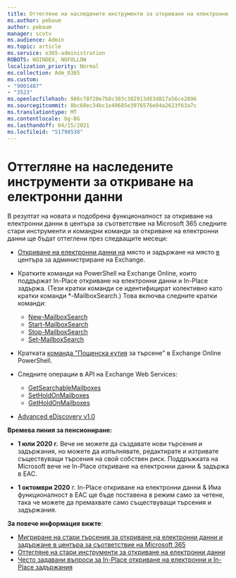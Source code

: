 ```yaml
---
title: Оттегляне на наследените инструменти за откриване на електронни данни
ms.author: pebaum
author: pebaum
manager: scotv
ms.audience: Admin
ms.topic: article
ms.service: o365-administration
ROBOTS: NOINDEX, NOFOLLOW
localization_priority: Normal
ms.collection: Adm_O365
ms.custom:
- "9001487"
- "3523"
ms.openlocfilehash: 986c78f20e7b8c303c302913d63d817a56ce2896
ms.sourcegitcommit: 8bc60ec34bc1e40685e3976576e04a2623f63a7c
ms.translationtype: MT
ms.contentlocale: bg-BG
ms.lasthandoff: 04/15/2021
ms.locfileid: "51798538"
---
```

# <a name="retirement-of-legacy-ediscovery-tools"></a>Оттегляне на наследените инструменти за откриване на електронни данни

В резултат на новата и подобрена функционалност за откриване на електронни данни в центъра за съответствие на Microsoft 365 следните стари инструменти и командни команди за откриване на електронни данни ще бъдат оттеглени през следващите месеци:

- [Откриване на електронни данни на](https://docs.microsoft.com/exchange/security-and-compliance/in-place-ediscovery/in-place-ediscovery) място и задържане на място [в](https://docs.microsoft.com/exchange/security-and-compliance/create-or-remove-in-place-holds) центъра за администриране на Exchange.

- Кратките команди на PowerShell на Exchange Online, които поддържат In-Place откриване на електронни данни и In-Place задържа. (Тези кратки команди се идентифицират колективно като кратки команди *-MailboxSearch.) Това включва следните кратки команди:

    - [New-MailboxSearch](https://docs.microsoft.com/powershell/module/exchange/policy-and-compliance-content-search/new-mailboxsearch)
    - [Start-MailboxSearch](https://docs.microsoft.com/powershell/module/exchange/policy-and-compliance-content-search/start-mailboxsearch)
    - [Stop-MailboxSearch](https://docs.microsoft.com/powershell/module/exchange/policy-and-compliance-content-search/stop-mailboxsearch)
    - [Set-MailboxSearch](https://docs.microsoft.com/powershell/module/exchange/policy-and-compliance-content-search/set-mailboxsearch)

- Кратката [команда "Пощенска кутия](https://docs.microsoft.com/powershell/module/exchange/mailboxes/search-mailbox?view=exchange-ps) за търсене" в Exchange Online PowerShell.
- Следните операции в API на Exchange Web Services:
    - [GetSearchableMailboxes](https://docs.microsoft.com/exchange/client-developer/web-service-reference/getsearchablemailboxes-operation)
    - [SetHoldOnMailboxes](https://docs.microsoft.com/exchange/client-developer/web-service-reference/setholdonmailboxes-operation)
    - [GetHoldOnMailboxes](https://docs.microsoft.com/exchange/client-developer/web-service-reference/getholdonmailboxes-operation)

- [Advanced eDiscovery v1.0](https://docs.microsoft.com/microsoft-365/compliance/office-365-advanced-ediscovery)

**Времева линия за пенсиониране:**
- **1 юли 2020 г.** Вече не можете да създавате нови търсения и задържания, но можете да изпълнявате, редактирате и изтривате съществуващи търсения на свой собствен риск. Поддръжката на Microsoft вече не In-Place откриване на електронни данни & задържа в EAC.
    
- **1 октомври 2020** г. In-Place откриване на електронни данни & Има функционалност в EAC ще бъде поставена в режим само за четене, така че можете да премахвате само съществуващи търсения и задържания.

**За повече информация вижте**:

 - [Мигриране на стари търсения за откриване на електронни данни и задържане в центъра за съответствие на Microsoft 365](https://docs.microsoft.com/microsoft-365/compliance/migrate-legacy-ediscovery-searches-and-holds)
 - [Оттегляне на стари инструменти за откриване на електронни данни](https://docs.microsoft.com/microsoft-365/compliance/legacy-ediscovery-retirement)
 - [Често задавани въпроси за In-Place откриване на електронни и In-Place задържания](https://docs.microsoft.com/microsoft-365/compliance/legacy-ediscovery-retirement#faqs-about-in-place-ediscovery-and-in-place-holds)




